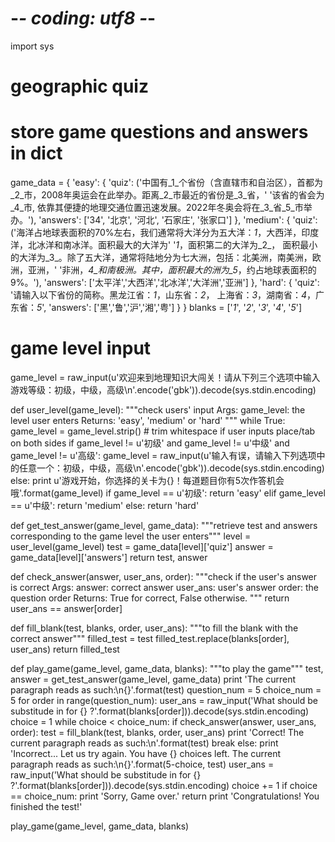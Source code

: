 # -*- coding: utf8 -*-
import sys

# geographic quiz
# store game questions and answers in dict
game_data = {
   'easy': {
        'quiz': ('中国有_1_个省份（含直辖市和自治区），首都为_2_市，2008年奥运会在此举办。距离_2_市最近的省份是_3_省，'
                '该省的省会为_4_市, 依靠其便捷的地理交通位置迅速发展。2022年冬奥会将在_3_省_5_市举办。'),
        'answers': ['34', '北京', '河北', '石家庄', '张家口']
    },
   'medium': {
        'quiz': ('海洋占地球表面积的70%左右，我们通常将大洋分为五大洋：_1_，大西洋，印度洋，北冰洋和南冰洋。面积最大的大洋为'
        '_1_，面积第二的大洋为_2_， 面积最小的大洋为_3_。除了五大洋，通常将陆地分为七大洲，包括：北美洲，南美洲，欧洲，亚洲，'
        '非洲，_4_和南极洲。其中，面积最大的洲为_5_，约占地球表面积的9%。'),
        'answers': ['太平洋','大西洋','北冰洋','大洋洲','亚洲']
    },
   'hard': {
        'quiz': '请输入以下省份的简称。黑龙江省：_1_，山东省：_2_， 上海省：_3_，湖南省：_4_，广东省：_5_',
        'answers': ['黑','鲁','沪','湘','粤']
    }
}
blanks = ['_1_', '_2_', '_3_', '_4_', '_5_']

# game level input
game_level = raw_input(u'欢迎来到地理知识大闯关！请从下列三个选项中输入游戏等级：初级，中级，高级\n'.encode('gbk')).decode(sys.stdin.encoding)                          

def user_level(game_level):
    """check users' input
    Args:
        game_level: the level user enters
    Returns:
        'easy', 'medium' or 'hard'
    """ 
    while True:
        game_level = game_level.strip()  # trim whitespace if user inputs place/tab on both sides 
        if game_level != u'初级' and game_level != u'中级' and game_level != u'高级':
            game_level = raw_input(u'输入有误，请输入下列选项中的任意一个：初级，中级，高级\n'.encode('gbk')).decode(sys.stdin.encoding)
        else:
            print u'游戏开始，你选择的关卡为{}！每道题目你有5次作答机会哦'.format(game_level)
            if game_level == u'初级':
                return 'easy'
            elif game_level == u'中级':
                return 'medium'
            else:
                return 'hard'


def get_test_answer(game_level, game_data):
    """retrieve test and answers corresponding to the game level the user enters"""
    level = user_level(game_level)
    test = game_data[level]['quiz']
    answer = game_data[level]['answers']
    return test, answer


def check_answer(answer, user_ans, order):
    """check if the user's answer is correct
    Args:
        answer: correct answer
        user_ans: user's answer
        order: the question order
    Returns:
        True for correct, False otherwise.
    """
    return user_ans == answer[order] 


def fill_blank(test, blanks, order, user_ans):
    """to fill the blank with the correct answer"""
    filled_test = test
    filled_test.replace(blanks[order], user_ans)
    return filled_test


def play_game(game_level, game_data, blanks):
    """to play the game"""
    test, answer = get_test_answer(game_level, game_data)
    print 'The current paragraph reads as such:\n{}'.format(test)
    question_num = 5
    choice_num = 5
    for order in range(question_num):
        user_ans = raw_input('What should be substitude in for {} ?'.format(blanks[order])).decode(sys.stdin.encoding)
        choice = 1
        while choice < choice_num:
            if check_answer(answer, user_ans, order):
                test = fill_blank(test, blanks, order, user_ans)
                print 'Correct! The current paragraph reads as such:\n'.format(test)
                break
            else:
                print 'Incorrect... Let us try again. You have {} choices left. The current paragraph reads as such:\n{}'.format(5-choice, test)
                user_ans = raw_input('What should be substitude in for {} ?'.format(blanks[order])).decode(sys.stdin.encoding)
                choice += 1 
        if choice == choice_num: 
            print 'Sorry, Game over.' 
            return
    print 'Congratulations! You finished the test!'


play_game(game_level, game_data, blanks)
